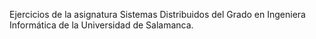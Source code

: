 Ejercicios de la asignatura Sistemas Distribuidos del Grado en Ingeniera Informática de la Universidad de Salamanca.
